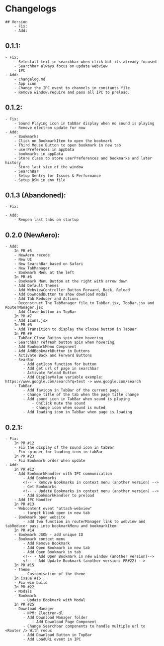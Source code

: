 # Changelogs
    ## Version
        - Fix:
        - Add:

## 0.1.1:
    - Fix:
        - Selectall text in searchbar when click but its already focused
        - Searchbar always focus on update webview
        - IPC
    - Add:
        - changelog.md
        - App icon
        - Change the IPC event to channels in constants file
        - Remove window.require and pass all IPC to preload.

## 0.1.2:
    - Fix:
        - Sound Playing icon in tabBar display when no sound is playing
        - Remove electron update for now
    - Add:
        - Bookmarks
        - Click on BookmarkItem to open the bookmark
        - Third Mouse Button to open bookmark in new tab
        - userPrefernces in appData
        - bookmarks in appData
        - Store class to store userPreferences and bookmarks and later history
        - Store last size of the window
        - SearchBar
        - Setup Sentry for Issues & Performance
        - Setup DSN in env file

## 0.1.3 (Abandoned):
    - Fix:
        
    - Add:
        - Reopen last tabs on startup

## 0.2.0 (NewAero):    
    - Add:
        In PR #5
        - NewAero recode
        - New UI
        - New SearchBar based on Safari
        - New TabManager
        - Bookmark Menu at the left
        In PR #6 
        - Bookmark Menu Button at the right with arrow down
        - Add Default Themes
        - Add WebviewController Button Forward, Back, Reload
        - Add DownoadButton to show download modal
        - Add Tab Reducer and Actions
        - Deconstruct The TabManager file to TabBar.jsx, TopBar.jsx and RouterManager.jsx
        - Add Close button in TopBar
        In PR #7 
        - Add Icons.jsx
        In PR #8
        - Add Transition to display the closse button in TabBar
        In PR #9
        - TabBar Close Button spin when hovering
        - Searchbar refresh button spin when hovering 
        - Add BookmarkMenu Component
        - Add AddBookmarkButton in Buttons
        - Activate Back and Forward Buttons
        - SearBar
            - Add getIcon function for button
            - Add get url of page in searchbar
            - Activate Reload Button
            - Add DisplayValue variable exemple: https://www.google.com/search?q=test -> www.google.com/search
        - TabBar
            - Add favicon in TabBar of the current page
            - Change title of the tab when the page title change
            - Add sound icon in TabBar when sound is playing
                - OnClick mute the sound
                - Change icon when sound is muted
            - Add loading icon in TabBar when page is loading

## 0.2.1:
    - Fix:
        In PR #12
        - Fix the display of the sound icon in tabBar
        - Fix spinner for loading icon in tabBar
        In PR #23
        - Fix Bookmark order when update
    - Add:
        In PR #12
        - Add BookmarkHandler with IPC communication
            - Add Bookmarks
            <!-- - Remove Bookmarks in context menu (another version) -->
            - Get Bookmarks
            <!-- - Update Bookmarks in context menu (another version) -->
            - Add BookmarkHandler to preload
        - Add IPC Handler
        In PR #13
        - Webcontent event "attach-webview"
            - target blank open in new tab
        - Bookmark open website
            - add two function in routerManager link to webview and tabReducer pass into bookmarkMenu and bookmarkItem
        In PR #14
        - Bookmark JSON - add unique ID
        - Bookmark context menu
            - Add Remove Bookmark
            - Add Open Bookmark in new tab
            - Add Open Bookmark in tab
            <!-- - Add Open Bookmark in new window (another version)-->
            <!-- - Add Update Bookmark (another version: PR#22) -->
        In PR #15
        - Theme
            - Customisation of the theme
        In issue #16
        - Fix win build
        In PR #22
        - Modals
        - Bookmark
            - Update Bookmark with Modal
        In PR #25
        - Download Manager 
            - NPM: Electron-dl
            - Add Download Manager folder
                - Add Download Page Component
            - Change Searchbar components to handle multiple url to <Router /> With redux
            - Add Download Button in TopBar
            - Add LoadURL event in IPC
